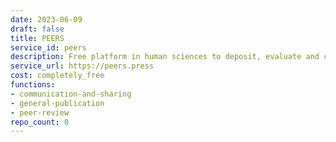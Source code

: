```yaml
---
date: 2023-06-09
draft: false
title: PEERS
service_id: peers
description: Free platform in human sciences to deposit, evaluate and curate articles
service_url: https://peers.press
cost: completely_free
functions:
- communication-and-sharing
- general-publication
- peer-review
repo_count: 0
---
```



